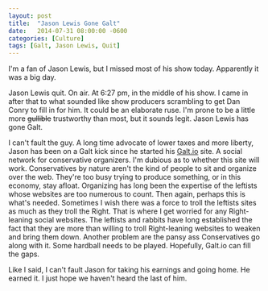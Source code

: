 ```yaml
---
layout: post
title:  "Jason Lewis Gone Galt"
date:   2014-07-31 08:00:00 -0600
categories: [Culture]
tags: [Galt, Jason Lewis, Quit]
---
```


I'm a fan of Jason Lewis, but I missed most of his show today. Apparently it was a big day.

Jason Lewis quit. On air. At 6:27 pm, in the middle of his show. I came in after that to what sounded like show producers scrambling to get Dan Conry to fill in for him. It could be an elaborate ruse. I'm prone to be a little more ~~gullible~~ trustworthy than most, but it sounds legit. Jason Lewis has gone Galt.

I can't fault the guy. A long time advocate of lower taxes and more liberty, Jason has been on a Galt kick since he started his [Galt.io](https://galt.io) site. A social network for conservative organizers. I'm dubious as to whether this site will work. Conservatives by nature aren't the kind of people to sit and organize over the web. They're too busy trying to produce something, or in this economy, stay afloat. Organizing has long been the expertise of the leftists whose websites are too numerous to count. Then again, perhaps this is what's needed. Sometimes I wish there was a force to troll the leftists sites as much as they troll the Right. That is where I get worried for any Right-leaning social websites. The leftists and rabbits have long established the fact that they are more than willing to troll Right-leaning websites to weaken and bring them down. Another problem are the pansy ass Conservatives go along with it. Some hardball needs to be played. Hopefully, Galt.io can fill the gaps.

Like I said, I can't fault Jason for taking his earnings and going home. He earned it. I just hope we haven't heard the last of him.

